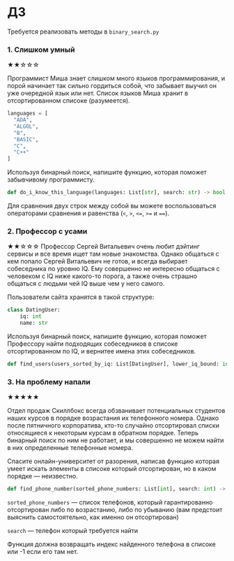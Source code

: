 # ДЗ 

Требуется реализовать методы в `binary_search.py`

### 1. Слишком умный

★★☆☆☆

Программист Миша знает слишком много языков программирования, и порой начинает так сильно гордиться собой, что забывает выучил он уже очередной язык или нет.
Список языков Миша хранит в отсортированном списоке (разумеется).

```python
languages = [
  "ADA", 
  "ALGOL",
  "B",
  "BASIC",
  "C",
  "C++"
]
```

Используя бинарный поиск, напишите функцию, которая поможет забывчивому программисту.

```python
def do_i_know_this_language(languages: List[str], search: str) -> bool:
```

Для сравнения двух строк между собой вы можете воспользоваться операторами сравнения и равенства (`<`, `>`, `<=`, `>=` и `==`).

### 2. Профессор с усами

★★☆☆☆
Профессор Сергей Витальевич очень любит дэйтинг сервисы и все время ищет там новые знакомства. 
Однако общаться с кем попало Сергей Витальевич не готов, и всегда выбирает собеседника по уровню IQ.
Ему совершенно не интересно общаться с человеком с IQ ниже какого-то порога, а также очень страшно общаться с людьми чей IQ выше чем у него самого.

Пользователи сайта хранятся в такой структуре:

```python
class DatingUser:
    iq: int
    name: str
```

Используя бинарный поиск, напишите функцию, которая поможет Профессору найти подходящих собеседников в списоке отсортированном по IQ, и вернитее имена этих собеседников.

```python
def find_users(users_sorted_by_iq: List[DatingUser], lower_iq_bound: int, professor_iq: int) -> List[str]:
```

### 3. На проблему напали

★★★★★

Отдел продаж Скиллбокс всегда обзванивает потенциальных студентов наших курсов в порядке возрастания их телефонного номера. Однако после пятничного корпоратива, кто-то случайно отсортировал списки относящиеся к некоторым курсам в обратном порядке. Теперь бинарный поиск по ним не работает, и мы совершенно не можем найти в них определенные телефонные номера.

Спасите онлайн-университет от разорения, написав функцию которая умеет искать элементы в списоке который отсортирован, но в каком порядке — неизвестно.

```python
def find_phone_number(sorted_phone_numbers: List[int], search: int) -> int:
```

`sorted_phone_numbers` — список телефонов, который гарантированно отсортирован либо по возрастанию, либо по убыванию (вам предстоит выяснить самостоятельно, как именно он отсортирован)

`search` — телефон который требуется найти

Функция должна возвращать индекс найденного телефона в списоке или -1 если его там нет.
